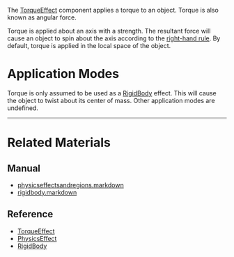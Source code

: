 The [TorqueEffect](https://github.com/ZilchEngine/ZilchDocs/blob/master/code_reference/class_reference/torqueeffect.markdown) component applies a torque to an object. Torque is also known as angular force.

Torque is applied about an axis with a strength. The resultant force will cause an object to spin about the axis according to the [right-hand rule](https://en.wikipedia.org/wiki/Right-hand_rule ). By default, torque is applied in the local space of the object.

 #  Application Modes
Torque is only assumed to be used as a [RigidBody](https://github.com/ZilchEngine/ZilchDocs/blob/master/zilch_editor_documentation/zeromanual/physics/physicseffectsandregions/rigidbody.markdown) effect. This will cause the object to twist about its center of mass. Other application modes are undefined.

---
 #  Related Materials
 ##  Manual
- [physicseffectsandregions.markdown](https://github.com/ZilchEngine/ZilchDocs/blob/master/zilch_editor_documentation/zeromanual/physics/physicseffectsandregions.markdown)
- [rigidbody.markdown](https://github.com/ZilchEngine/ZilchDocs/blob/master/zilch_editor_documentation/zeromanual/physics/physicseffectsandregions/rigidbody.markdown)

 ##  Reference
- [TorqueEffect](https://github.com/ZilchEngine/ZilchDocs/blob/master/code_reference/class_reference/torqueeffect.markdown)
- [PhysicsEffect](https://github.com/ZilchEngine/ZilchDocs/blob/master/code_reference/class_reference/physicseffect.markdown)
- [RigidBody](https://github.com/ZilchEngine/ZilchDocs/blob/master/code_reference/class_reference/rigidbody.markdown) 

 